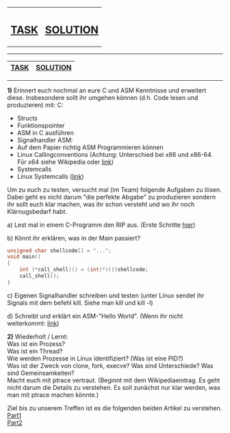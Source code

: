 <table>
  <tr>
    <th><h2> <a href="https://pg.bwuah.me/prep-task"> TASK </a> </h2></th>
    <th> <h2> <a href="https://pg.bwuah.me/prep"> SOLUTION </a> </h2></th>
  </tr>
</table>

---

| [TASK](https://pg.bwuah.me/prep-task) | [SOLUTION](https://pg.bwuah.me/prep) |
|:---:|:---:|

---

**1)** Erinnert euch nochmal an eure C und ASM Kenntnisse und erweitert
diese. Insbesondere sollt ihr umgehen können (d.h. Code lesen und
produzieren) mit:
C:
- Structs
- Funktionspointer
- ASM in C ausführen
- Signalhandler
ASM:
- Auf dem Papier richtig ASM Programmieren können
- Linux Callingconventions (Achtung: Unterschied bei x86 und x86-64. Für
x64 siehe Wikipedia oder [link](https://software.intel.com/sites/default/files/article/402129/mpx-linux64-abi.pdf))
- Systemcalls
- Linux Systemcalls ([link](http://blog.rchapman.org/posts/Linux_System_Call_Table_for_x86_64/))


Um zu euch zu testen, versucht mal (im Team) folgende Aufgaben zu lösen.
Dabei geht es nicht darum "die perfekte Abgabe" zu produzieren sondern
ihr sollt euch klar machen, was ihr schon versteht und wo ihr noch
Klärnugsbedarf habt.

a) Lest mal in einem C-Programm den RIP aus. (Erste Schritte [hier](https://en.wikipedia.org/wiki/Inline_assembler))

b) Könnt ihr erklären, was in der Main passiert? <br>

```C
unsigned char shellcode[] = "...";
void main() 
{
    int (*call_shell)() = (int(*)())shellcode;
    call_shell();
}
```

c) Eigenen Signalhandler schreiben und testen (unter Linux sendet ihr
Signals mit dem befehl kill. Siehe man kill und kill -l)

d) Schreibt und erklärt ein ASM-"Hello World". (Wenn ihr nicht weiterkommt: [link](http://0xax.blogspot.com/2014/08/say-hello-to-x64-assembly-part-1.html))


**2)** Wiederholt / Lernt:<br>
Was ist ein Prozess? <br>
Was ist ein Thread?<br>
Wie werden Prozesse in Linux identifiziert? (Was ist eine PID?)<br>
Was ist der Zweck von clone, fork, execve? Was sind Unterschiede? Was
sind Gemeinsamkeiten?<br>
Macht euch mit ptrace vertraut. (Beginnt mit dem Wikipediaeintrag. Es
geht nicht darum die Details zu verstehen. Es soll zunächst nur klar
werden, was man mit ptrace machen könnte.)

Ziel bis zu unserem Treffen ist es die folgenden beiden Artikel zu
verstehen. <br>
  [Part1](https://www.linuxjournal.com/article/6100) <br>
  [Part2](https://www.linuxjournal.com/article/6210) <br>

